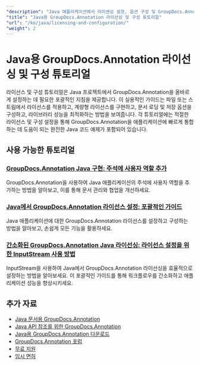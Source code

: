 ```yaml
---
"description": "Java 애플리케이션에서 라이센싱 설정, 옵션 구성 및 GroupDocs.Annotation 관리에 대한 전체 튜토리얼입니다."
"title": "Java용 GroupDocs.Annotation 라이선싱 및 구성 튜토리얼"
"url": "/ko/java/licensing-and-configuration/"
"weight": 2
---
```


# Java용 GroupDocs.Annotation 라이선싱 및 구성 튜토리얼

라이선스 및 구성 튜토리얼은 Java 프로젝트에서 GroupDocs.Annotation을 올바르게 설정하는 데 필요한 포괄적인 지침을 제공합니다. 이 실용적인 가이드는 파일 또는 스트림에서 라이선스를 적용하고, 계량형 라이선스를 구현하고, 문서 로딩 및 저장 옵션을 구성하고, 라이브러리 성능을 최적화하는 방법을 보여줍니다. 각 튜토리얼에는 적절한 라이선스 및 구성 설정을 통해 GroupDocs.Annotation을 애플리케이션에 빠르게 통합하는 데 도움이 되는 완전한 Java 코드 예제가 포함되어 있습니다.

## 사용 가능한 튜토리얼

### [GroupDocs.Annotation Java 구현: 주석에 사용자 역할 추가](./implement-groupdocs-annotation-java-user-roles/)
GroupDocs.Annotation을 사용하여 Java 애플리케이션의 주석에 사용자 역할을 추가하는 방법을 알아보고, 이를 통해 문서 관리와 협업을 개선하세요.

### [Java에서 GroupDocs.Annotation 라이선스 설정: 포괄적인 가이드](./groupdocs-annotation-license-java-setup/)
Java 애플리케이션에 대한 GroupDocs.Annotation 라이선스를 설정하고 구성하는 방법을 알아보고, 손쉽게 모든 기능을 활용하세요.

### [간소화된 GroupDocs.Annotation Java 라이선싱: 라이선스 설정을 위한 InputStream 사용 방법](./groupdocs-annotation-java-inputstream-license-setup/)
InputStream을 사용하여 Java에서 GroupDocs.Annotation 라이선싱을 효율적으로 설정하는 방법을 알아보세요. 이 포괄적인 가이드를 통해 워크플로우를 간소화하고 애플리케이션 성능을 향상시키세요.

## 추가 자료

- [Java 문서용 GroupDocs.Annotation](https://docs.groupdocs.com/annotation/java/)
- [Java API 참조를 위한 GroupDocs.Annotation](https://reference.groupdocs.com/annotation/java/)
- [Java용 GroupDocs.Annotation 다운로드](https://releases.groupdocs.com/annotation/java/)
- [GroupDocs.Annotation 포럼](https://forum.groupdocs.com/c/annotation)
- [무료 지원](https://forum.groupdocs.com/)
- [임시 면허](https://purchase.groupdocs.com/temporary-license/)